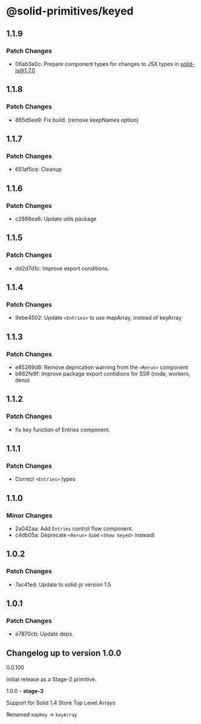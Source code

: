 # @solid-primitives/keyed

## 1.1.9

### Patch Changes

- 06ab3e0c: Prepare component types for changes to JSX types in solid-js@1.7.0

## 1.1.8

### Patch Changes

- 865d5ee9: Fix build. (remove keepNames option)

## 1.1.7

### Patch Changes

- 651af5ce: Cleanup

## 1.1.6

### Patch Changes

- c2866ea6: Update utils package

## 1.1.5

### Patch Changes

- dd2d7d1c: Improve export conditions.

## 1.1.4

### Patch Changes

- 9ebe4502: Update `<Entries>` to use mapArray, instead of keyArray

## 1.1.3

### Patch Changes

- e85269d6: Remove deprication warning from the `<Rerun>` component
- b662fe9f: Improve package export contidions for SSR (node, workers, deno)

## 1.1.2

### Patch Changes

- fix key function of Entries component.

## 1.1.1

### Patch Changes

- Correct `<Entries>` types

## 1.1.0

### Minor Changes

- 2a042aa: Add `Entries` control flow component.
- c4db05a: Deprecate `<Rerun>` (use `<Show keyed>` instead)

## 1.0.2

### Patch Changes

- 7ac41ed: Update to solid-js version 1.5

## 1.0.1

### Patch Changes

- e7870cb: Update deps.

## Changelog up to version 1.0.0

0.0.100

Initial release as a Stage-2 primitive.

1.0.0 - **stage-3**

Support for Solid 1.4 Store Top Level Arrays

Renamed `mapKey` -> `keyArray`
